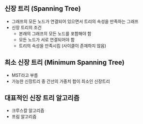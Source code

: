 ## 신장 트리 (Spanning Tree)
- 그래프의 모든 노드가 연결되어 있으면서 트리의 속성을 만족하는 그래프
- 신장 트리의 조건
  - 본래의 그래프의 모든 노드를 포함해야 함
  - 모든 노드가 서로 연결되어야 함
  - 트리의 속성을 만족시킴 (사이클이 존재하지 않음)
## 최소 신장 트리 (Minimum Spanning Tree)
- MST라고 부름
- 가능한 신장트리 중 간선의 가중치 합이 최소인 신장트리
## 대표적인 신장 트리 알고리즘
- 크루스칼 알고리즘
- 프림 알고리즘